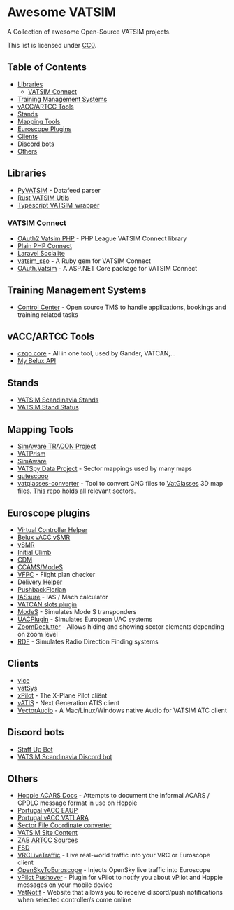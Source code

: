 # Awesome VATSIM
A Collection of awesome Open-Source VATSIM projects.

This list is licensed under [CC0](https://creativecommons.org/publicdomain/zero/1.0/legalcode).

## Table of Contents
- [Libraries](#libraries)
  - [VATSIM Connect](#vatsim-connect)
- [Training Management Systems](#training-management-systems)
- [vACC/ARTCC Tools](#vaccartcc-tools)
- [Stands](#stands)
- [Mapping Tools](#mapping-tools)
- [Euroscope Plugins](#euroscope-plugins)
- [Clients](#clients)
- [Discord bots](#discord-bots)
- [Others](#others)

## Libraries
- [PyVATSIM](https://pypi.org/project/pyvatsim/) - Datafeed parser
- [Rust VATSIM Utils](https://github.com/Celeo/vatsim_utils)
- [Typescript VATSIM_wrapper](https://github.com/Celeo/vatsim_wrapper)

### VATSIM Connect
- [OAuth2 Vatsim PHP](https://github.com/vatsimnetwork/oauth2-vatsim-php) - PHP League VATSIM Connect library
- [Plain PHP Connect](https://github.com/vatsimcaribbean/connect)
- [Laravel Socialite](https://github.com/SocialiteProviders/Vatsim)
- [vatsim_sso](https://github.com/pierr3/vatsim_sso) - A Ruby gem for VATSIM Connect
- [OAuth.Vatsim](https://github.com/kengreim/OAuth.Vatsim) - A ASP.NET Core package for VATSIM Connect

## Training Management Systems
- [Control Center](https://github.com/Vatsim-Scandinavia/controlcenter) - Open source TMS to handle applications, bookings and training related tasks

## vACC/ARTCC Tools
- [czqo core](https://github.com/czqoocavatsim/web) - All in one tool, used by Gander, VATCAN,...
- [My Belux API](https://git.sr.ht/~epse/belux-training-platform-api/)

## Stands
- [VATSIM Scandinavia Stands](https://github.com/Vatsim-Scandinavia/stands)
- [VATSIM Stand Status](https://github.com/atoff/vatsim-stand-status)

## Mapping Tools
- [SimAware TRACON Project](https://github.com/vatsimnetwork/simaware-tracon-project)
- [VATPrism](https://github.com/marvk/vatprism)
- [SimAware](https://github.com/maiuswong/simaware-express)
- [VATSpy Data Project](https://github.com/vatsimnetwork/vatspy-data-project/) - Sector mappings used by many maps
- [qutescoop](https://github.com/qutescoop/qutescoop/releases)
- [vatglasses-converter](https://github.com/MatisseBE/vatglasses-converter/) - Tool to convert GNG files to [VatGlasses](https://vatglasses.uk) 3D map files. [This repo](https://github.com/lennycolton/VATGlasses-Data) holds all relevant sectors.

## Euroscope plugins
- [Virtual Controller Helper](https://github.com/DrFreas/VCH)
- [Belux vACC vSMR](https://github.com/Epse/vSMR-belux)
- [vSMR](https://github.com/pierr3/vSMR)
- [Initial Climb](https://github.com/rpuig2001/InitialCimbPlugin)
- [CDM](https://github.com/rpuig2001/CDM)
- [CCAMS/ModeS](https://github.com/kusterjs/CCAMS)
- [VFPC](https://github.com/DrFreas/VFPC) - Flight plan checker
- [Delivery Helper](https://github.com/MorpheusXAUT/DelHel)
- [PushbackFlorian](https://github.com/MorpheusXAUT/PushbackFlorian)
- [IASsure](https://github.com/MorpheusXAUT/IASsure) - IAS / Mach calculator
- [VATCAN slots plugin](https://github.com/VATSIMCanada/Slots-Plugin)
- [ModeS](https://github.com/ogruetzmann/ModeS) - Simulates Mode S transponders
- [UACPlugin](https://github.com/pierr3/UACPlugin) - Simulates European UAC systems
- [ZoomDeclutter](https://github.com/pierr3/ZoomDeclutter) - Allows hiding and showing sector elements depending on zoom level
- [RDF](https://github.com/chembergj/RDF) - Simulates Radio Direction Finding systems

## Clients
- [vice](https://github.com/mmp/vice)
- [vatSys](https://github.com/vatSys)
- [xPilot](https://github.com/xpilot-project/xpilot) - The X-Plane Pilot cliënt
- [vATIS](https://github.com/vatis-project/vatis) - Next Generation ATIS client
- [VectorAudio](https://github.com/pierr3/VectorAudio) - A Mac/Linux/Windows native Audio for VATSIM  ATC client

## Discord bots
- [Staff Up Bot](https://github.com/Celeo/staff_up_bot)
- [VATSIM Scandinavia Discord bot](https://github.com/Vatsim-Scandinavia/discord-bot)

## Others
- [Hoppie ACARS Docs](https://github.com/devHazz/hoppie-acars-docs/) - Attempts to document the informal ACARS / CPDLC message format in use on Hoppie
- [Portugal vACC EAUP](https://gitlab.com/portugal-vacc/eaup)
- [Portugal vACC VATLARA](https://gitlab.com/portugal-vacc/vatlara)
- [Sector File Coordinate converter](https://webtools.kusternet.ch/geo/coordinatesconverter)
- [VATSIM Site Content](https://github.com/vatsimnetwork/site-content)
- [ZAB ARTCC Sources](https://github.com/zabartcc)
- [FSD](https://github.com/kuroneko/fsd)
- [VRCLiveTraffic](https://github.com/Sequal32/vrclivetraffic) - Live real-world traffic into your VRC or Euroscope client
- [OpenSkyToEuroscope](https://github.com/aap007freak/OpenSkyToEuroscope) - Injects OpenSky live traffic into Euroscope
- [vPilot Pushover](https://github.com/blt950/vPilot-Pushover) - Plugin for vPilot to notify you about vPilot and Hoppie messages on your mobile device
- [VatNotif](https://github.com/kristiankunc/vatnotif-web) - Website that allows you to receive discord/push notifications when selected controller/s come online

